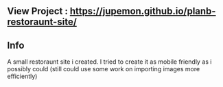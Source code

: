 ## View Project : https://jupemon.github.io/planb-restoraunt-site/

## Info 
A small restoraunt site i created. I tried to create it as mobile friendly as i possibly could (still could use some work on importing images more efficiently)
